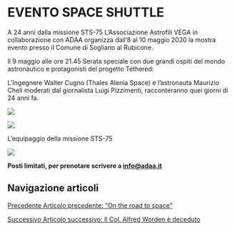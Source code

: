EVENTO SPACE SHUTTLE
====================

A 24 anni dalla missione STS-75 L’Associazione Astrofili VEGA in collaborazione con ADAA organizza dall’8 al 10 maggio 2020 la mostra evento presso il Comune di Sogliano al Rubicone.

Il 9 maggio alle ore 21.45 Serata speciale con due grandi ospiti del mondo astronautico e protagonisti del progetto Tethered:

L’Ingegnere Walter Cugno (Thales Alenia Space) e l’astronauta Maurizio Cheli moderati dal giornalista Luigi Pizzimenti, racconteranno quei giorni di 24 anni fa.

![](https://www.adaa.it/wp/wp-content/uploads/2020/02/Locandina-SPACE-SHUTTLE-copia-724x1024.jpeg)

![](https://www.adaa.it/wp/wp-content/uploads/2020/02/Lequipaggio-di-sts-75-1024x798.jpg)

L’equipaggio della missione STS-75

![](https://www.adaa.it/wp/wp-content/uploads/2020/02/Sts-75-patch-1-1013x1024.png)

**Posti limitati, per prenotare scrivere a info@adaa.it**

Navigazione articoli
--------------------

[Precedente Articolo precedente: “On the road to space”](https://www.adaa.it/2020/01/27/on-the-road-to-space/)

[Successivo Articolo successivo: Il Col. Alfred Worden è deceduto](https://www.adaa.it/2020/03/19/il-col-alfred-worden-e-deceduto/)